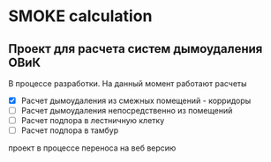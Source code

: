 # SMOKE calculation 
## Проект для расчета систем дымоудаления ОВиК 

В процессе разработки. На данный момент работают расчеты

- [x] Расчет дымоудаления из смежных помещений - корридоры
- [ ] Расчет дымоудаления непосредственно из помещений
- [ ] Расчет подпора в лестничную клетку
- [ ] Расчет подпора в тамбур

проект в процессе переноса на веб версию 
